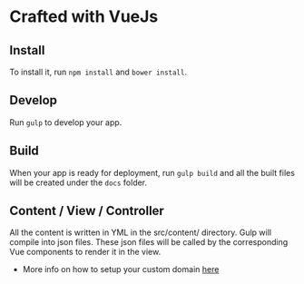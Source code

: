 # Crafted with VueJs

## Install

To install it, run `npm install` and `bower install`.

## Develop

Run `gulp` to develop your app.

## Build

When your app is ready for deployment, run `gulp build` and all the built files will be created under the `docs` folder.

## Content / View / Controller

All the content is written in YML in the src/content/ directory. Gulp will compile into json files. These json files will be called by the corresponding Vue components to render it in the view.

* More info on how to setup your custom domain [here](https://youtu.be/gmxxA32yrFU) 